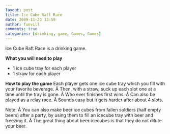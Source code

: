 ```yaml
---
layout: post
title: Ice Cube Raft Race
date: 2009-11-23 13:59
author: funvill
comments: true
categories: [drinking, game, Games, Games]
---
```

Ice Cube Raft Race is a drinking game.

<strong>What you will need to play</strong>
<ul>
	<li>1 ice cube tray for each player</li>
	<li>1 straw for each player</li>
</ul>
<strong>How to play the game</strong>
Each player gets one ice cube tray which you fill with your favorite beverage. Â Then, with a straw, suck up each slot one at a time until the tray is gone. Â Who ever finishes first wins. Â Can also be played as a relay race. Â Sounds easy but it gets harder after about 4 slots.

Note: Â You can also make beer ice cubes from fallen soldiers (half empty beers) after a party, by using them to fill an icecube tray with beer and freezing it. Â The great thing about beer icecubes is that they do not dilute your beer.
